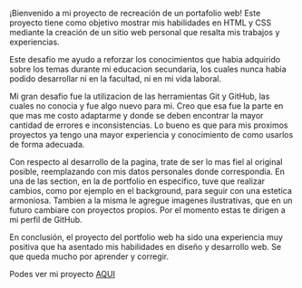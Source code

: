 ¡Bienvenido a mi proyecto de recreación de un portafolio web!
Este proyecto tiene como objetivo mostrar mis habilidades en HTML y CSS 
mediante la creación de un sitio web personal que resalta mis trabajos y experiencias.

Este desafio me ayudo a reforzar los conocimientos que habia adquirido sobre los temas 
durante mi educacion secundaria, los cuales nunca habia podido desarrollar ni en la 
facultad, ni en mi vida laboral.

Mi gran desafio fue la utilizacion de las herramientas Git y GitHub, las cuales 
no conocia y fue algo nuevo para mi. Creo que esa fue la parte en que mas me costo adaptarme y 
donde se deben encontrar la mayor cantidad de errores e inconsistencias. Lo bueno es que para 
mis proximos proyectos ya tengo una mayor experiencia y conocimiento de como usarlos de forma adecuada.

Con respecto al desarrollo de la pagina, trate de ser lo mas fiel al original posible, reemplazando con mis datos personales donde correspondia.
En una de las section, en la de portfolio en especifico, tuve que realizar cambios, como por ejemplo en el background, para seguir con una estetica armoniosa. Tambien a la misma le agregue imagenes ilustrativas, que en un futuro cambiare con proyectos propios. Por el momento estas te dirigen a mi perfil de GitHub.

En conclusión, el proyecto del portfolio web ha sido una experiencia muy positiva que ha asentado mis habilidades en diseño y desarrollo web. Se que queda mucho por aprender y corregir.

Podes ver mi proyecto <a href="https://lautaroquinones02.github.io/Trabajo-Practico-Final-I/">AQUI</a>